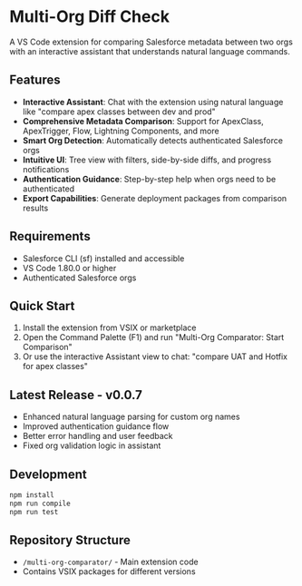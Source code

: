 # Multi-Org Diff Check

A VS Code extension for comparing Salesforce metadata between two orgs with an interactive assistant that understands natural language commands.

## Features

- **Interactive Assistant**: Chat with the extension using natural language like "compare apex classes between dev and prod"
- **Comprehensive Metadata Comparison**: Support for ApexClass, ApexTrigger, Flow, Lightning Components, and more
- **Smart Org Detection**: Automatically detects authenticated Salesforce orgs
- **Intuitive UI**: Tree view with filters, side-by-side diffs, and progress notifications
- **Authentication Guidance**: Step-by-step help when orgs need to be authenticated
- **Export Capabilities**: Generate deployment packages from comparison results

## Requirements

- Salesforce CLI (sf) installed and accessible
- VS Code 1.80.0 or higher
- Authenticated Salesforce orgs

## Quick Start

1. Install the extension from VSIX or marketplace
2. Open the Command Palette (F1) and run "Multi-Org Comparator: Start Comparison"
3. Or use the interactive Assistant view to chat: "compare UAT and Hotfix for apex classes"

## Latest Release - v0.0.7

- Enhanced natural language parsing for custom org names
- Improved authentication guidance flow
- Better error handling and user feedback
- Fixed org validation logic in assistant

## Development

```bash
npm install
npm run compile
npm run test
```

## Repository Structure

- `/multi-org-comparator/` - Main extension code
- Contains VSIX packages for different versions
